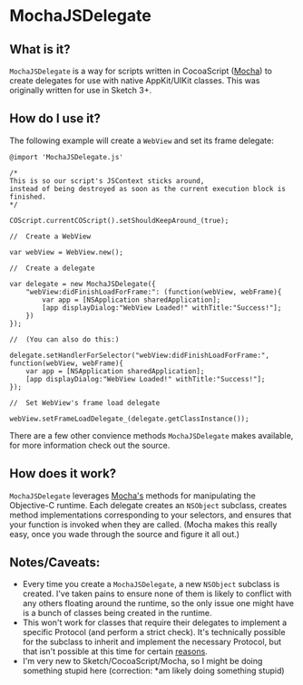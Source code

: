 MochaJSDelegate
===============

What is it?
-----------

`MochaJSDelegate` is a way for scripts written in CocoaScript ([Mocha](https://github.com/logancollins/Mocha)) to create delegates for use with native AppKit/UIKit classes. This was originally written for use in Sketch 3+.

How do I use it?
----------------

The following example will create a `WebView` and set its frame delegate:

    @import 'MochaJSDelegate.js'

    /*
    This is so our script's JSContext sticks around,
    instead of being destroyed as soon as the current execution block is finished.
    */

    COScript.currentCOScript().setShouldKeepAround_(true);

    //	Create a WebView

    var webView = WebView.new();

    //	Create a delegate

    var delegate = new MochaJSDelegate({
        "webView:didFinishLoadForFrame:": (function(webView, webFrame){
            var app = [NSApplication sharedApplication];
            [app displayDialog:"WebView Loaded!" withTitle:"Success!"];
        })
    });

    //	(You can also do this:)

    delegate.setHandlerForSelector("webView:didFinishLoadForFrame:", function(webView, webFrame){
        var app = [NSApplication sharedApplication];
        [app displayDialog:"WebView Loaded!" withTitle:"Success!"];
    });

    //	Set WebView's frame load delegate

    webView.setFrameLoadDelegate_(delegate.getClassInstance());

There are a few other convience methods `MochaJSDelegate` makes available, for more information check out the source.

How does it work?
----------------

`MochaJSDelegate` leverages [Mocha's](https://github.com/logancollins/Mocha) methods for manipulating the Objective-C runtime. Each delegate creates an `NSObject` subclass, creates method implementations corresponding to your selectors, and ensures that your function is invoked when they are called. (Mocha makes this really easy, once you wade through the source and figure it all out.)

Notes/Caveats:
----------

 - Every time you create a `MochaJSDelegate`,  a new `NSObject` subclass is created. I've taken pains to ensure none of them is likely to conflict with any others floating around the runtime, so the only issue one might have is a bunch of classes being created in the runtime.
 - This won't work for classes that require their delegates to implement a specific Protocol (and perform a strict check). It's technically possible for the subclass to inherit and implement the necessary Protocol, but that isn't possible at this time for certain [reasons](https://github.com/logancollins/Mocha/issues/25).
 - I'm very new to Sketch/CocoaScript/Mocha, so I might be doing something stupid here (correction: *am likely doing something stupid)